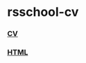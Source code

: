 # rsschool-cv

### [CV](https://mitaforost.github.io/rsschool-cv/cv)
### [HTML](https://mitaforost.github.io/rsschool-cv/)